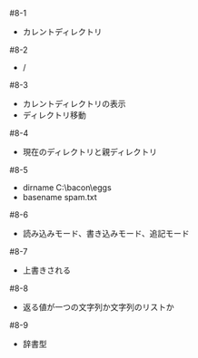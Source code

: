 #8-1
 - カレントディレクトリ

#8-2
 - /

#8-3
 - カレントディレクトリの表示
 - ディレクトリ移動

#8-4
 - 現在のディレクトリと親ディレクトリ

#8-5
 - dirname C:\bacon\eggs
 - basename spam.txt

#8-6
 - 読み込みモード、書き込みモード、追記モード

#8-7
 - 上書きされる

#8-8
 - 返る値が一つの文字列か文字列のリストか

#8-9
 - 辞書型
